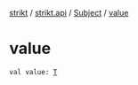 [strikt](../../index.md) / [strikt.api](../index.md) / [Subject](index.md) / [value](./value.md)

# value

`val value: `[`T`](index.md#T)